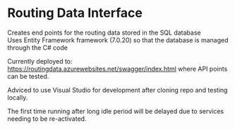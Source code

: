 # Routing Data Interface  
Creates end points for the routing data stored in the SQL database  
Uses Entity Framework framework (7.0.20) so that the database is managed through the C# code 

Currently deployed to: https://routingdata.azurewebsites.net/swagger/index.html where API points can be tested. 

Adviced to use Visual Studio for development after cloning repo and testing locally. 

The first time running after long idle period will be delayed due to services needing to be re-activated. 


